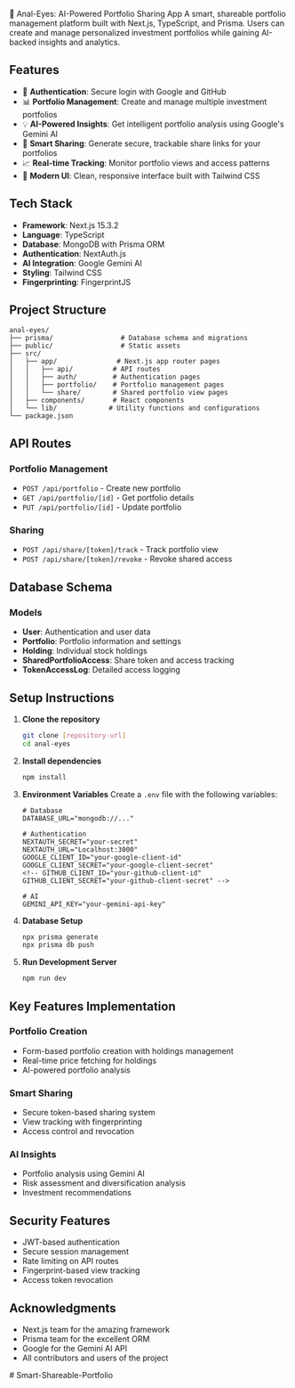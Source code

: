 🧠 Anal-Eyes: AI-Powered Portfolio Sharing App
A smart, shareable portfolio management platform built with Next.js, TypeScript, and Prisma. Users can create and manage personalized investment portfolios while gaining AI-backed insights and analytics.



## Features

- 🔐 **Authentication**: Secure login with Google and GitHub
- 📊 **Portfolio Management**: Create and manage multiple investment portfolios
- 💡 **AI-Powered Insights**: Get intelligent portfolio analysis using Google's Gemini AI
- 🔗 **Smart Sharing**: Generate secure, trackable share links for your portfolios
- 📈 **Real-time Tracking**: Monitor portfolio views and access patterns
- 🎨 **Modern UI**: Clean, responsive interface built with Tailwind CSS

## Tech Stack

- **Framework**: Next.js 15.3.2
- **Language**: TypeScript
- **Database**: MongoDB with Prisma ORM
- **Authentication**: NextAuth.js
- **AI Integration**: Google Gemini AI
- **Styling**: Tailwind CSS
- **Fingerprinting**: FingerprintJS

## Project Structure

```
anal-eyes/
├── prisma/                 # Database schema and migrations
├── public/                 # Static assets
├── src/
│   ├── app/               # Next.js app router pages
│   │   ├── api/          # API routes
│   │   ├── auth/         # Authentication pages
│   │   ├── portfolio/    # Portfolio management pages
│   │   └── share/        # Shared portfolio view pages
│   ├── components/       # React components
│   └── lib/             # Utility functions and configurations
└── package.json
```

## API Routes

### Portfolio Management

- `POST /api/portfolio` - Create new portfolio
- `GET /api/portfolio/[id]` - Get portfolio details
- `PUT /api/portfolio/[id]` - Update portfolio

### Sharing

- `POST /api/share/[token]/track` - Track portfolio view
- `POST /api/share/[token]/revoke` - Revoke shared access

## Database Schema

### Models

- **User**: Authentication and user data
- **Portfolio**: Portfolio information and settings
- **Holding**: Individual stock holdings
- **SharedPortfolioAccess**: Share token and access tracking
- **TokenAccessLog**: Detailed access logging

## Setup Instructions

1. **Clone the repository**

   ```bash
   git clone [repository-url]
   cd anal-eyes
   ```

2. **Install dependencies**

   ```bash
   npm install
   ```

3. **Environment Variables**
   Create a `.env` file with the following variables:

   ```
   # Database
   DATABASE_URL="mongodb://..."

   # Authentication
   NEXTAUTH_SECRET="your-secret"
   NEXTAUTH_URL="Localhost:3000"
   GOOGLE_CLIENT_ID="your-google-client-id"
   GOOGLE_CLIENT_SECRET="your-google-client-secret"
   <!-- GITHUB_CLIENT_ID="your-github-client-id"
   GITHUB_CLIENT_SECRET="your-github-client-secret" -->

   # AI
   GEMINI_API_KEY="your-gemini-api-key"
   ```

4. **Database Setup**

   ```bash
   npx prisma generate
   npx prisma db push
   ```

5. **Run Development Server**
   ```bash
   npm run dev
   ```

## Key Features Implementation

### Portfolio Creation

- Form-based portfolio creation with holdings management
- Real-time price fetching for holdings
- AI-powered portfolio analysis

### Smart Sharing

- Secure token-based sharing system
- View tracking with fingerprinting
- Access control and revocation

### AI Insights

- Portfolio analysis using Gemini AI
- Risk assessment and diversification analysis
- Investment recommendations

## Security Features

- JWT-based authentication
- Secure session management
- Rate limiting on API routes
- Fingerprint-based view tracking
- Access token revocation


## Acknowledgments

- Next.js team for the amazing framework
- Prisma team for the excellent ORM
- Google for the Gemini AI API
- All contributors and users of the project

#   S m a r t - S h a r e a b l e - P o r t f o l i o 
 
 
